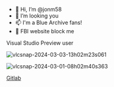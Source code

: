 - 👋 Hi, I’m @jonm58
- 👀 I’m looking you
- 📫 I'm a Blue Archive fans!
- 🤣 FBI website block me

Visual Studio Preview user

![vlcsnap-2024-03-03-13h02m23s061](https://github.com/jonm58/jonm58/assets/73036321/2d4de8f1-1f81-4145-b5bd-402463cfa671)

![vlcsnap-2024-03-01-08h02m40s363](https://github.com/jonm58/jonm58/assets/73036321/e4e413f8-ef82-4b4a-9e3c-fdb0f936e96e)

[Gitlab](https://gitlab.com/jonm58)

